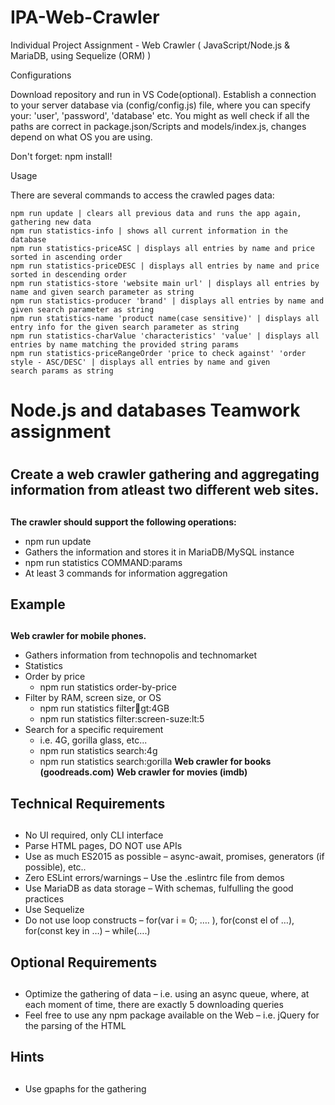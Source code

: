 # IPA-Web-Crawler
Individual Project Assignment - Web Crawler ( JavaScript/Node.js &amp; MariaDB, using Sequelize (ORM) )

Configurations

Download repository and run in VS Code(optional). Establish a connection to your server database via (config/config.js) file, where you can specify your: 'user', 'password', 'database' etc. You might as well check if all the paths are correct in package.json/Scripts and models/index.js, changes depend on what OS you are using.

Don't forget: npm install!

Usage

There are several commands to access the crawled pages data:

    npm run update | clears all previous data and runs the app again, gathering new data
    npm run statistics-info | shows all current information in the database
    npm run statistics-priceASC | displays all entries by name and price sorted in ascending order
    npm run statistics-priceDESC | displays all entries by name and price sorted in descending order
    npm run statistics-store 'website main url' | displays all entries by name and given search parameter as string
    npm run statistics-producer 'brand' | displays all entries by name and given search parameter as string
    npm run statistics-name 'product name(case sensitive)' | displays all entry info for the given search parameter as string
    npm run statistics-charValue 'characteristics' 'value' | displays all entries by name matching the provided string params
    npm run statistics-priceRangeOrder 'price to check against' 'order style - ASC/DESC' | displays all entries by name and given     
    search params as string


# Node.js and databases Teamwork assignment <h1>

## Create a web crawler gathering and aggregating information from atleast two different web sites. <h2>
**The crawler should support the following operations:** 
*	npm run update
*	Gathers the information and stores it in MariaDB/MySQL instance
*	npm run statistics COMMAND:params
*	At least 3 commands for information aggregation 

## Example <h2>
**Web crawler for mobile phones.**
*	Gathers information from technopolis and technomarket
*	Statistics
*	Order by price
    * npm run statistics order-by-price 
*	Filter by RAM, screen size, or OS
    * npm run statistics filter:ram:gt:4GB
    * npm run statistics filter:screen-suze:lt:5
*	Search for a specific requirement
    * i.e. 4G, gorilla glass, etc...
    * npm run statistics search:4g
    * npm run statistics search:gorilla
**Web crawler for books (goodreads.com)** 
**Web crawler for movies (imdb)**

## Technical Requirements <h2>
*	No UI required, only CLI interface
*	Parse HTML pages, DO NOT use APIs
*	Use as much ES2015 as possible
–	async-await, promises, generators (if possible), etc..
*	Zero ESLint errors/warnings
–	Use the .eslintrc file from demos
*	Use MariaDB as data storage
–	With schemas, fulfulling the good practices
*	Use Sequelize
*	Do not use loop constructs
–	for(var i = 0; …. ), for(const el of …), for(const key in …)
–	while(….)

## Optional Requirements <h2>
*	Optimize the gathering of data
–	i.e. using an async queue, where, at each moment of time, there are exactly 5 downloading queries
*	Feel free to use any npm package available on the Web
–	i.e. jQuery for the parsing of the HTML

## Hints <h2>
*	Use gpaphs for the gathering
